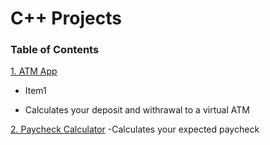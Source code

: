 # C++ Projects
### Table of Contents

[1. ATM App](https://github.com/John-Rivero/C-Projects/tree/main/ATM-App) <br>
  * Item1
  - Calculates your deposit and withrawal to a virtual ATM

[2. Paycheck Calculator](https://github.com/John-Rivero/C-Projects/tree/main/Paycheck-Calculator)
  -Calculates your expected paycheck 
